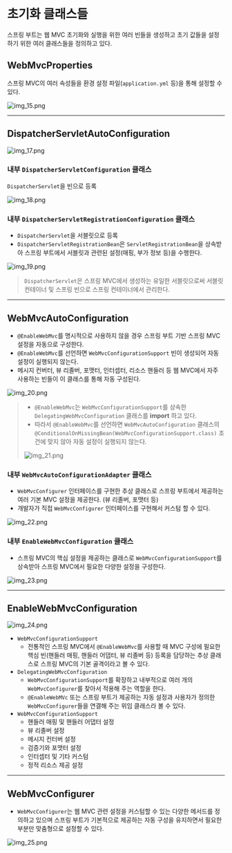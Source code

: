 # 초기화 클래스들

스프링 부트는 웹 MVC 초기화와 실행을 위한 여러 빈들을 생성하고 초기 값들을 설정하기 위한 여러 클래스들을 정의하고 있다.

## WebMvcProperties

스프링 MVC의 여러 속성들을 환경 설정 파일(`application.yml` 등)을 통해 설정할 수 있다.

![img_15.png](image_2/img_15.png)

---

## DispatcherServletAutoConfiguration

![img_17.png](image_2/img_17.png)

### 내부 `DispatcherServletConfiguration` 클래스 

`DispatcherServlet`을 빈으로 등록

![img_18.png](image_2/img_18.png)

### 내부 `DispatcherServletRegistrationConfiguration` 클래스 
- `DispatcherServlet`을 서블릿으로 등록
- `DispatcherServletRegistrationBean`은 `ServletRegistrationBean`을 상속받아 스프링 부트에서 서블릿과 관련된
  설정(매핑, 부가 정보 등)을 수행한다.

![img_19.png](image_2/img_19.png)

> `DispatcherServlet`은 스프링 MVC에서 생성하는 유일한 서블릿으로써 서블릿 컨테이너 및 스프링 빈으로 스프링 컨테이너에서 관리한다.

---

## WebMvcAutoConfiguration

- `@EnableWebMvc`를 명시적으로 사용하지 않을 경우 스프링 부트 기반 스프링 MVC 설정을 자동으로 구성한다.
- `@EnableWebMvc`를 선언하면 `WebMvcConfigurationSupport` 빈이 생성되어 자동 설정이 실행되지 않는다.
- 메시지 컨버터, 뷰 리졸버, 포맷터, 인터셉터, 리소스 핸들러 등 웹 MVC에서 자주 사용하는 빈들이 이 클래스를 통해 자동 구성된다.

![img_20.png](image_2/img_20.png)

> - `@EnableWebMvc`는 `WebMvcConfigurationSupport`를 상속한 `DelegatingWebMvcConfiguration` 클래스를 **import** 하고 있다.
> - 따라서 `@EnableWebMvc`를 선언하면 `WebMvcAutoConfiguration` 클래스의 `@ConditionalOnMissingBean(WebMvcConfigurationSupport.class)` 조건에
>     맞지 않아 자동 설정이 실행되지 않는다.
> 
> ![img_21.png](image_2/img_21.png)

### 내부 `WebMvcAutoConfigurationAdapter` 클래스

- `WebMvcConfigurer` 인터페이스를 구현한 추상 클래스로 스프링 부트에서 제공하는 여러 기본 MVC 설정을 제공한다. (뷰 리졸버, 포맷터 등)
- 개발자가 직접 `WebMvcConfigurer` 인터페이스를 구현해서 커스텀 할 수 있다.

![img_22.png](image_2/img_22.png)

### 내부 `EnableWebMvcConfiguration` 클래스

- 스프링 MVC의 핵심 설정을 제공하는 클래스로 `WebMvcConfigurationSupport`를 상속받아 스프링 MVC에서 필요한 다양한 설정을 구성한다.

![img_23.png](image_2/img_23.png)

---

## EnableWebMvcConfiguration

![img_24.png](image_2/img_24.png)

- `WebMvcConfigurationSupport` 
  - 전통적인 스프링 MVC에서 `@EnableWebMvc`를 사용할 때 MVC 구성에 필요한 핵심 빈(핸들러 매핑, 핸들러 어댑터, 뷰 리졸버 등)
    등록을 담당하는 추상 클래스로 스프링 MVC의 기본 골격이라고 볼 수 있다.
- `DelegatingWebMvcConfiguration` 
  - `WebMvcConfigurationSupport`를 확장하고 내부적으로 여러 개의 `WebMvcConfigurer`를 찾아서 적용해 주는 역할을 한다.
  - `@EnableWebMVc` 또는 스프링 부트가 제공하는 자동 설정과 사용자가 정의한 `WebMvcConfigurer`들을 연결해 주는 위임 클래스라 볼 수 있다.
- `WebMvcConfigurationSupport` 
  - 핸들러 매핑 및 핸들러 어댑터 설정
  - 뷰 리졸버 설정
  - 메시지 컨터버 설정
  - 검증기와 포맷터 설정
  - 인터셉터 및 기타 커스텀
  - 정적 리소스 제공 설정

---

## WebMvcConfigurer

- `WebMvcConfigurer`는 웹 MVC 관련 설정을 커스텀할 수 있는 다양한 메서드를 정의하고 있으며 스프링 부트가 기본적으로 제공하는
자동 구성을 유지하면서 필요한 부분만 맞춤형으로 설정할 수 있다.

![img_25.png](image_2/img_25.png)
